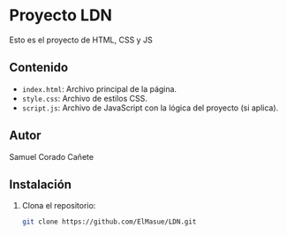 # Proyecto LDN

Esto es el proyecto de HTML, CSS y JS

## Contenido

- `index.html`: Archivo principal de la página.
- `style.css`: Archivo de estilos CSS.
- `script.js`: Archivo de JavaScript con la lógica del proyecto (si aplica).
## Autor
Samuel Corado Cañete

## Instalación

1. Clona el repositorio:
   ```bash
   git clone https://github.com/ElMasue/LDN.git
